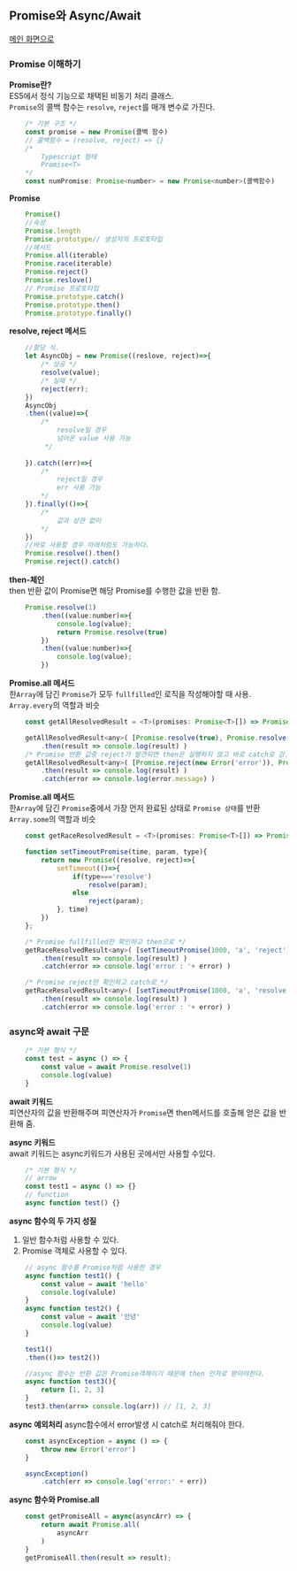 ## Promise와 Async/Await

[메인 화면으로](../)

### Promise 이해하기 

**Promise란?**  
ES5에서 정식 기능으로 채택된 비동기 처리 클래스.  
`Promise`의 콜백 함수는 `resolve`, `reject`를 매개 변수로 가진다.
```javascript
    /* 기본 구조 */
    const promise = new Promise(콜백 함수)
    // 콜백함수 = (resolve, reject) => {}
    /* 
        Typescript 형태 
        Promise<T>
    */
    const numPromise: Promise<number> = new Promise<number>(콜백함수)
```

**Promise**  
```javascript
    Promise()
    //속성
    Promise.length
    Promise.prototype// 생성자의 프로토타입
    //메서드
    Promise.all(iterable)
    Promise.race(iterable)
    Promise.reject()
    Promise.reslove()
    // Promise 프로토타입
    Promise.prototype.catch()
    Promise.prototype.then()
    Promise.prototype.finally()
```

**resolve, reject 메서드**  
```javascript
    //할당 식.
    let AsyncObj = new Promise((reslove, reject)=>{
        /* 성공 */
        resolve(value);
        /* 실패 */
        reject(err);
    })
    AsyncObj
    .then((value)=>{
        /* 
            resolve일 경우
            넘어온 value 사용 가능
         */
        
    }).catch((err)=>{
        /* 
            reject일 경우
            err 사용 가능 
        */
    }).finally(()=>{
        /* 
            값과 상관 없이
        */
    })
    //바로 사용할 경우 아래처럼도 가능하다.
    Promise.resolve().then()
    Promise.reject().catch()
```
**then-체인**  
then 반환 값이 Promise면 해당 Promise를 수행한 값을 반환 함.
```javascript
    Promise.resolve(1)
        .then((value:number)=>{
            console.log(value);
            return Promise.resolve(true)
        })
        .then((value:number)=>{
            console.log(value);
        })
```

**Promise.all 메서드**  
한`Array`에 담긴 `Promise`가 모두 `fullfilled`인 로직을 작성해야할 때 사용.  
`Array.every`의 역할과 비슷
```javascript
    const getAllResolvedResult = <T>(promises: Promise<T>[]) => Promise.all(promises)

    getAllResolvedResult<any>( [Promise.resolve(true), Promise.resolve('hello')] )
        .then(result => console.log(result) )
    /* Promise 반환 값중 reject가 발견되면 then은 실행하지 않고 바로 catch로 감. */
    getAllResolvedResult<any>( [Promise.reject(new Error('error')), Promise.resolve('hello')] )
        .then(result => console.log(result) )
        .catch(error => console.log(error.message) )

```

**Promise.all 메서드**  
한`Array`에 담긴 `Promise`중에서 가장 먼저 완료된 상태로 `Promise 상태`를 반환
`Array.some`의 역할과 비슷
```javascript
    const getRaceResolvedResult = <T>(promises: Promise<T>[]) => Promise.race(promises)

    function setTimeoutPromise(time, param, type){
        return new Promise((resolve, reject)=>{
            setTimeout(()=>{
                if(type==='resolve')
                    resolve(param);
                else
                    reject(param);
            }, time)
        })    
    };

    /* Promise fullfilled만 확인하고 then으로 */
    getRaceResolvedResult<any>( [setTimeoutPromise(1000, 'a', 'reject'), Promise.resolve('aa')] )
        .then(result => console.log(result) )
        .catch(error => console.log('error : '+ error) )

    /* Promise reject만 확인하고 catch로 */
    getRaceResolvedResult<any>( [setTimeoutPromise(1000, 'a', 'resolve'), Promise.reject('aa')] )
        .then(result => console.log(result) )
        .catch(error => console.log('error : '+ error) )
```

### async와 await 구문  

```javascript
    /* 기본 형식 */
    const test = async () => {
        const value = await Promise.resolve(1)
        console.log(value)
    }
```

**await 키워드**  
피연산자의 값을 반환해주며 피연산자가 `Promise`면 then메서드를 호출해 얻은 값을 반환해 줌.

**async 키워드**  
await 키워드는 async키워드가 사용된 곳에서만 사용할 수있다.
```javascript
    /* 기본 형식 */
    // arrow
    const test1 = async () => {}
    // function
    async function test() {}
```
**async 함수의 두 가지 성질**
1. 일반 함수처럼 사용할 수 있다.
2. Promise 객체로 사용할 수 있다.
```javascript
    // async 함수를 Promise처럼 사용한 경우
    async function test1() {
        const value = await 'hello'
        console.log(valule)
    }
    async function test2() {
        const value = await '안녕'
        console.log(value)
    }

    test1()
    .then(()=> test2())

    //async 함수는 반환 값은 Promise객체이기 때문에 then 인자로 받아야한다.
    async function test3(){
        return [1, 2, 3]
    }
    test3.then(arr=> console.log(arr)) // [1, 2, 3]
```

**async 예외처리**
async함수에서 error발생 시 catch로 처리해줘야 한다.
```javascript
    const asyncException = async () => {
        throw new Error('error')
    }

    asyncException()
        .catch(err => console.log('error:' + err))
```

**async 함수와 Promise.all**
```javascript
    const getPromiseAll = async(asyncArr) => {
        return await Promise.all(
            asyncArr
        )
    }
    getPromiseAll.then(result => result);
```



